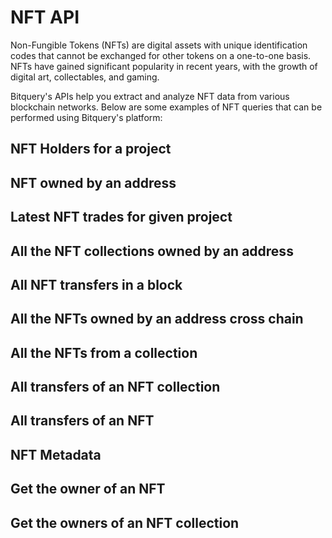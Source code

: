 # NFT API

Non-Fungible Tokens (NFTs) are digital assets with unique identification codes that cannot be exchanged for other tokens on a one-to-one basis. NFTs have gained significant popularity in recent years, with the growth of digital art, collectables, and gaming.

Bitquery's  APIs help you extract and analyze NFT data from various blockchain networks. Below are some examples of NFT queries that can be performed using Bitquery's platform:

## NFT Holders for a project


## NFT owned by an address


## Latest NFT trades for given project


## All the NFT collections owned by an address


## All NFT transfers in a block

## All the NFTs owned by an address cross chain

## All the NFTs from a collection

## All transfers of an NFT collection


## All transfers of an NFT


## NFT Metadata

## Get the owner of an NFT

## Get the owners of an NFT collection
